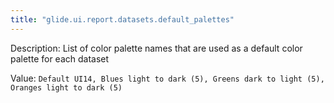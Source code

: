 ```yaml
---
title: "glide.ui.report.datasets.default_palettes"
---
```


Description: List of color palette names that are used as a default color palette for each dataset

Value: `Default UI14, Blues light to dark (5), Greens dark to light (5), Oranges light to dark (5)`